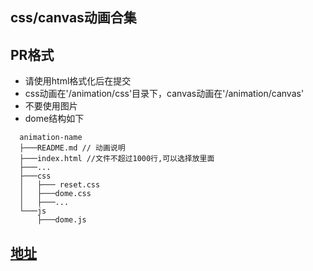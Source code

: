 ## css/canvas动画合集

## PR格式
- 请使用html格式化后在提交
- css动画在'/animation/css'目录下，canvas动画在'/animation/canvas'
- 不要使用图片
- dome结构如下
```
  animation-name
  ├───README.md // 动画说明
  ├───index.html //文件不超过1000行,可以选择放里面   
  ├───... 
  ├───css
  │   ├─── reset.css
  │   ├───dome.css
  │   ├───...   
  └───js
      ├───dome.js
```

## [地址](http://www.huafeng.site:3000)
